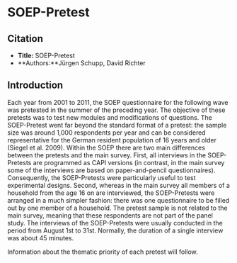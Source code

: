 ---
---

# SOEP-Pretest

## Citation

* **Title:** SOEP-Pretest
* **Authors:**Jürgen Schupp, David Richter           

## Introduction

Each year from 2001 to 2011, the SOEP questionnaire for the following wave was pretested in the summer of the preceding year. The objective of these pretests was to test new modules and modifications of questions.
The SOEP-Pretest went far beyond the standard format of a pretest: the sample size was around 1,000 respondents per year and can be considered representative for the German resident population of 16 years and older (Siegel et al. 2009).
Within the SOEP there are two main differences between the pretests and the main survey.
First, all interviews in the SOEP-Pretests are programmed as CAPI versions (in contrast, in the main survey some of the interviews are based on paper-and-pencil questionnaires). Consequently, the SOEP-Pretests were particularly useful to test experimental designs.
Second, whereas in the main survey all members of a household from the age 16 on are interviewed, the SOEP-Pretests were arranged in a much simpler fashion: there was one questionnaire to be filled out by one member of a household.
The pretest sample is not related to the main survey, meaning that these respondents are not part of the panel study. The interviews of the SOEP-Pretests were usually conducted in the period from August 1st to 31st. Normally, the duration of a single interview was about 45 minutes.

Information about the thematic priority of each pretest will follow.
